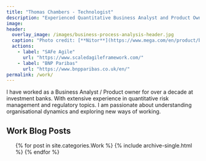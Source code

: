 ```yaml
---
title: "Thomas Chambers - Technologist"
description: "Experienced Quantitative Business Analyst and Product Owner"
image:
header:
  overlay_image: /images/business-process-analysis-header.jpg
  caption: "Photo credit: [**Nitor**](https://www.mega.com/en/product/business-process-analysis)"
  actions:
    - label: "SAFe Agile"
      url: "https://www.scaledagileframework.com/"
    - label: "BNP Paribas"
      url: "https://www.bnpparibas.co.uk/en/"
permalink: /work/
---
```


I have worked as a Business Analyst / Product owner for over a decade at investment banks. With extensive experience in quantitative risk management and regulatory topics. I am passionate about understanding organisational dynamics and exploring new ways of working.

## Work Blog Posts
<ul>{% for post in site.categories.Work %}
    {% include archive-single.html %}
{% endfor %}</ul>
